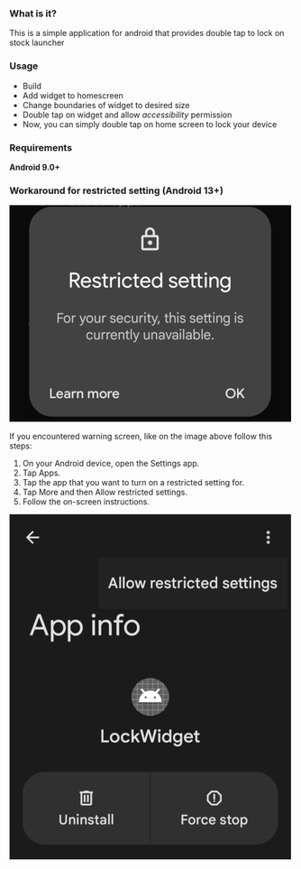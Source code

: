 ### What is it?
This is a simple application for android that provides double tap to lock on stock launcher
### Usage
- Build
- Add widget to homescreen
- Change boundaries of widget to desired size
- Double tap on widget and allow _accessibility_ permission 
- Now, you can simply double tap on home screen to lock your device
### Requirements
__Android 9.0+__
### Workaround for restricted setting (Android 13+)
![Screenshot. Restricted Setting Message](images/problem.jpg)

If you encountered warning screen, like on the image above
follow this steps:

1. On your Android device, open the Settings app.
2. Tap Apps.
3. Tap the app that you want to turn on a restricted setting for.
4. Tap More and then Allow restricted settings.
5. Follow the on-screen instructions.

![Screenshot. Allow Restricted Settings Button](images/solution.jpg)


